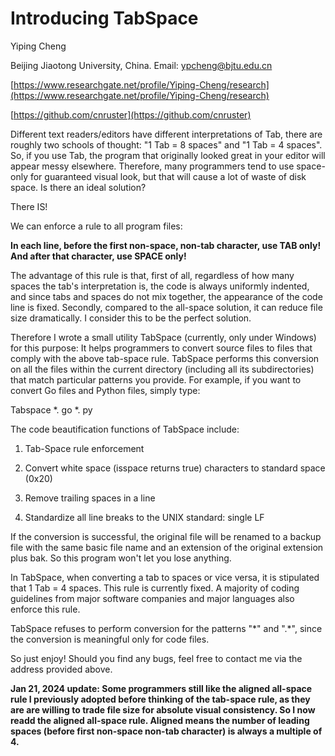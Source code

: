 # Introducing TabSpace

Yiping Cheng

Beijing Jiaotong University, China. Email: [ypcheng@bjtu.edu.cn](mailto:ypcheng@bjtu.edu.cn)

[https://www.researchgate.net/profile/Yiping-Cheng/research](https://www.researchgate.net/profile/Yiping-Cheng/research)

[https://github.com/cnruster](https://github.com/cnruster)

Different text readers/editors have different interpretations of Tab, there are roughly two schools of thought: "1 Tab = 8 spaces" and "1 Tab = 4 spaces". So, if you use Tab, the program that originally looked great in your editor will appear messy elsewhere. Therefore, many programmers tend to use space-only for guaranteed visual look, but that will cause a lot of waste of disk space. Is there an ideal solution?

There IS!

We can enforce a rule to all program files:

**In each line, before the first non-space, non-tab character, use TAB only! And after that character, use SPACE only!**

The advantage of this rule is that, first of all, regardless of how many spaces the tab's interpretation is, the code is always uniformly indented, and since tabs and spaces do not mix together, the appearance of the code line is fixed. Secondly, compared to the all-space solution, it can reduce file size dramatically. I consider this to be the perfect solution.

Therefore I wrote a small utility TabSpace (currently, only under Windows) for this purpose: It helps programmers to convert source files to files that comply with the above tab-space rule. TabSpace performs this conversion on all the files within the current directory (including all its subdirectories) that match particular patterns you provide. For example, if you want to convert Go files and Python files, simply type:

Tabspace \*. go \*. py

The code beautification functions of TabSpace include:

1. Tab-Space rule enforcement

2. Convert white space (isspace returns true) characters to standard space (0x20)

3. Remove trailing spaces in a line

4. Standardize all line breaks to the UNIX standard: single LF

If the conversion is successful, the original file will be renamed to a backup file with the same basic file name and an extension of the original extension plus bak. So this program won't let you lose anything.

In TabSpace, when converting a tab to spaces or vice versa, it is stipulated that 1 Tab = 4 spaces. This rule is currently fixed. A majority of coding guidelines from major software companies and major languages also enforce this rule.

TabSpace refuses to perform conversion for the patterns "\*" and ".\*", since the conversion is meaningful only for code files.

So just enjoy! Should you find any bugs, feel free to contact me via the address provided above.

**Jan 21, 2024 update: Some programmers still like the aligned all-space rule I previously adopted before thinking of the tab-space rule, as they are are willing to trade file size for absolute visual consistency. So I now readd the aligned all-space rule. Aligned means the number of leading spaces (before first non-space non-tab character) is always a multiple of 4.**
